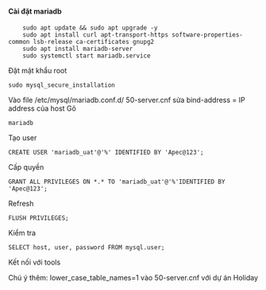 #### Cài đặt mariadb
```
	sudo apt update && sudo apt upgrade -y
	sudo apt install curl apt-transport-https software-properties-common lsb-release ca-certificates gnupg2
	sudo apt install mariadb-server
	sudo systemctl start mariadb.service
```
Đặt mật khẩu root
```
sudo mysql_secure_installation
```
Vào file /etc/mysql/mariadb.conf.d/ 50-server.cnf sửa bind-address = IP address của host
Gõ 
```
mariadb
```
Tạo user
```
CREATE USER 'mariadb_uat'@'%' IDENTIFIED BY 'Apec@123';
```
Cấp quyền
```
GRANT ALL PRIVILEGES ON *.* TO 'mariadb_uat'@'%'IDENTIFIED BY 'Apec@123';
```
Refresh
```
FLUSH PRIVILEGES;
```
Kiểm tra
```
SELECT host, user, password FROM mysql.user;
```
Kết nối với tools

Chú ý thêm:
lower_case_table_names=1 vào 50-server.cnf với dự án Holiday